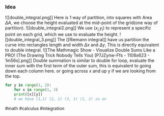 ### Idea
![[double_integral.png]]
Here is 1 way of partition, into squares with Area $\Delta A$, we choose the height evaluated at the mid-point of the grid(one way of partition). 
![[double_integral2.png]]
We use  $(x_{i,}y_i)$ to represent a specific point on each grid, which we use to evaluate the height.
![[double_integral_3.png]]
The [[Riemann integral]] have us partition the curve into rectangles length and width  $\Delta x$ and $\Delta y$, 
This is directly equivalent to double integral.
![[The Mathmagic Show - Visualize Double Sums Like a PRO! (The Drawing Trick Nobody Tells You) [P7JZynw-Ffs - 1108x623 - 1m56s].png]]
Double summation is similar to double for loop,  evaluate the inner sum with the first term of the outer sum, this is equivalent to going down each column here. 
or going across x and up y if we are looking from the top.
```python
for y in range(1, 2):
	for x in range(1, 3)
	print([x][y])
	# we have (1,1) (2, 1) (3, 1) (1, 2) so on 
```

#math #calculus #integration 



